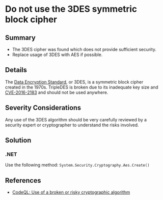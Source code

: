 # Do not use the 3DES symmetric block cipher

## Summary

* The 3DES cipher was found which does not provide sufficient security.
* Replace usage of 3DES with AES if possible.

## Details

The [Data Encryption Standard](https://en.wikipedia.org/wiki/Triple_DES), or 3DES, is a symmetric block cipher created in the 1970s.
TripleDES is broken due to its inadequate key size and [CVE-2016-2183](https://nvd.nist.gov/vuln/detail/CVE-2016-2183) and should not be used anywhere.

## Severity Considerations

Any use of the 3DES algorithm should be very carefully reviewed by a security expert or cryptographer to understand the risks involved.

## Solution

### .NET

Use the following method: `System.Security.Cryptography.Aes.Create()`

## References

* [CodeQL: Use of a broken or risky cryptographic algorithm](https://codeql.github.com/codeql-query-help/cpp/cpp-weak-cryptographic-algorithm/)
